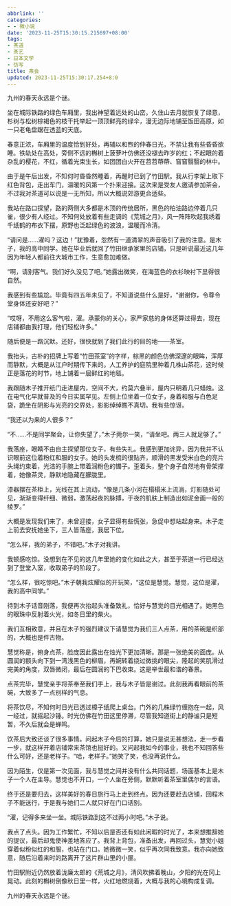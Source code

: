 ```yaml
---
abbrlink: ''
categories:
- - 微小说
date: '2023-11-25T15:30:15.215697+08:00'
tags:
- 茶道
- 茶艺
- 日本文学
- 仿写
title: 茶会
updated: 2023-11-25T15:30:17.254+8:0
---
```

九州的春天永远是个谜。

坐在城际铁路的绿色车厢里，我出神望着远处的山峦。久住山去月就恢复了绿意，杉树与松树棕褐色的枝干托举起一顶顶鲜亮的绿伞，漫无边际地铺至饭田高原，如一只老龟盘踞在透蓝的天底。

春意正浓，车厢里的温度恰到好处，再辅以和煦的仲春日光，不禁让我有些昏昏欲睡。铁轨处在高处，旁侧不远的槲树上菠萝叶仿佛还没褪去昨岁的红；不起眼的着杂乱的樱花，不红，循着光束生长，如团团白火开在苕苕蔕蔕、窅窅翳翳的林中。

由于是午后出发，不知何时昏昏然睡着，再醒时已到了竹田駅。我从行李架上取下红色背包，走出车门，温暖的风第一个扑来迎接。这次来是受友人邀请参加茶会，不过我对茶道可以说是一无所知，所以大概说郊游更合适些。

我站在路口探望，路的两侧大多都是木顶的传统居所，黑色的柏油路边停着几只雀，很少有人经过。不知何处放着有些走调的《荒城之月》，风一阵阵吹起我绣着千纸鹤的布衣下摆，原野也泛起绿色的波浪，温暖而冷清。

“请问是……濯吗？这边！”犹豫着，忽然有一道清翠的声音吸引了我的注意。是木子，我的高中同学。她在毕业后就回了竹田继承家里的店铺，只是听说最近这几年因为年轻人都前往大城市工作，生意愈加难做。

“啊，请别客气。我们好久没见了吧。”她露出微笑，在海蓝色的衣衫映衬下显得很自然。

我感到有些尴尬。毕竟有四五年未见了，不知道说些什么是好，“谢谢你，令尊令堂身体还安好吧？”

“哎呀，不用这么客气啦，濯。承蒙你的关心，家严家慈的身体还算过得去，现在店铺都由我打理，他们轻松许多。”

随后便是一路沉默。还好，很快就到了我们此行的目的地——茶室。

我抬头，古朴的招牌上写着“竹田茶室”的字样，棕黑的颜色仿佛深邃的眼眸，浑厚而静默，大概是从江户时期传下来的。人工养护的庭院里种着几株山茶花，这时候正是落花的时节，地上铺着一层鲜红的地毯。

我跟随木子推开纸门走进屋内，空间不大，约莫六叠半，屋内只明着几只蜡烛。这在电气化早就普及的今日实属罕见。左侧上位坐着一位女子，身着和服与白色足袋，跪坐在阴影与光亮的交界处，影影绰绰瞧不真切。我有些惊讶。

“我还以为来的人很多？”

“不……不是同学聚会，让你失望了，”木子莞尔一笑，“请坐吧。两三人就足够了。”

我落座，眼睛不由自主探望那位女子，有些失礼。我感到更加诧异，因为我并不认识眼前这位着粉红和服的女子。她的头发梳的很贴齐，顺滑的黑发受米白色的亮片头绳约束着，光洁的手腕上带着润粉色的镯子。歪着头，整个身子自然地有骨架撑着，她像茶灵，静默地隐藏在朦胧里。

漆器摆在茶柜上，光线在其上流动，“像是几条小河在榻榻米上流淌，灯影随处可见，渐渐变得纤细、微弱，激荡起夜的脉搏，于夜的肌肤上制造出如泥金画一般的绫罗。”

大概是发现我们来了，未曾迎接，女子显得有些慌张，急促中想站起身来。木子走上前去安抚她坐下，三人皆落座，我居下位。

“怎么样，我的弟子，不错吧。”木子对我讲。

我顿感吃惊。没想到在不见的这几年里她的变化如此之大，甚至于茶道一行已经达到了登堂入室，收取弟子的阶段了。

“怎么样，很吃惊吧。”木子朝我炫耀似的开玩笑，“这位是慧觉。慧觉，这位是濯，我的高中同学。”

待到木子话音刚落，我便再次抬起头准备致礼，恰好与慧觉的目光相遇了。她黑色的眼珠中反射着火光，如冬日里的柴火。

我们互相致意，并且在木子的强烈建议下请慧觉为我们三人点茶，用的茶碗是织部的，大概也是件古物。

慧觉称是，俯身点茶，脸庞因此露出在烛光下更加清晰。那是一张绝美的面庞。从圆润的额头向下到一湾浅黑色的柳眉，再婉转着绕过微挑的眼尖，隆起的笑肌滑过完美的角度，双唇微闭，最后在圆润的下巴收束。这是举世最和谐的春景。

点茶完毕，慧觉亲手将茶奉至我们手上，我与木子皆是谢过。此刻我再看眼前的茶碗，大致多了一点别样的气息。

将茶饮尽，不知何时日光已透过樟子纸爬上桌台。门外的几株绿竹缠抱在一起，风一经过，就摇起沙锤。时光仿佛在竹田这里停滞，尽管我知道街上的静谧只是短暂，不久后就会是蝉鸣。

饮茶后大致还谈了很多事情。问起木子今后的打算，她只是说无甚想法，走一步看一步，就这样开着店铺常来茶馆也挺好的。又问起我如今的事业，我也不知回答些什么可好，还是老样子。“哈，老样子。”她笑了笑，也没再说什么。

因为陌生，仅是第一次见面，我与慧觉之间并没有什么共同话题，场面基本上是木子一个人在主导。慧觉也不开口，一个人坐在旁侧，默默听着茶室里偶尔的言语。

终于还是要归去，这样美好的春日旅行马上走到终点。因为还要赶去店铺，回程木子不能送行，于是我与她们二人就只好在门口话别。

“濯，记得多来坐一坐。城际铁路到这不过两小时吧。”木子说。

我点了点头。因为工作繁忙，不知以后是否还有如此闲暇的时光了，本来想推辞她的提议，最后却鬼使神差地答应了。我背上背包，准备出发，再回过头，慧觉小姐穿着似粉似红的和服，也站在门口。她微微一笑，似乎再次同我致意。我亦向她致意，随后沿着来时的路离开了这片群山里的小屋。

竹田駅附近仍然放着泷廉太郎的《荒城之月》，清风吹拂着晚山，夕阳的光在冈上晃动。此刻的槲树倒像秋日里一样，火红地燃烧着，大概与我的心境构成复调。

九州的春天永远是个谜。
